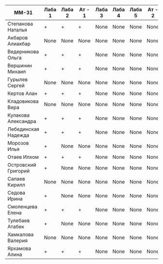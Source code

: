| ММ-31               | Лаба 1 | Лаба 2 | Ат - 1 | Лаба 3 | Лаба 4 | Лаба 5 | Ат - 2 | Лаба 6 | Лаба 7 | Ат - 3 | Лаба 8 | Лаба 9 | Ат - 4 | Лаба 10 |
| ------------------- | ------ | ------ | ------ | ------ | ------ | ------ | ------ | ------ | ------ | ------ | ------ | ------ | ------ | ------- |
| Степанова Наталья   | +      | +      | +      | None   | None   | None   | None   | None   | None   | None   | None   | None   | None   | None    |
| Акбаров Алиакбар    | None   | None   | None   | None   | None   | None   | None   | None   | None   | None   | None   | None   | None   | None    |
| Ведерникова Ольга   | +      | +      | +      | None   | None   | None   | None   | None   | None   | None   | None   | None   | None   | None    |
| Вершинин Михаил     | +      | +      | +      | None   | None   | None   | None   | None   | None   | None   | None   | None   | None   | None    |
| Гурылев Сергей      | None   | None   | None   | None   | None   | None   | None   | None   | None   | None   | None   | None   | None   | None    |
| Кертов Алан         | +      | +      | +      | None   | None   | None   | None   | None   | None   | None   | None   | None   | None   | None    |
| Кладовикова Вера    | None   | None   | None   | None   | None   | None   | None   | None   | None   | None   | None   | None   | None   | None    |
| Кулакова Александра | +      | +      | +      | None   | None   | None   | None   | None   | None   | None   | None   | None   | None   | None    |
| Лебединская Надежда | +      | +      | +      | None   | None   | None   | None   | None   | None   | None   | None   | None   | None   | None    |
| Морозов Илья        | +      | None   | None   | None   | None   | None   | None   | None   | None   | None   | None   | None   | None   | None    |
| Отаев Илхом         | +      | +      | +      | None   | None   | None   | None   | None   | None   | None   | None   | None   | None   | None    |
| Островский Григорий | +      | None   | None   | None   | None   | None   | None   | None   | None   | None   | None   | None   | None   | None    |
| Сапаев Кирилл       | None   | None   | None   | None   | None   | None   | None   | None   | None   | None   | None   | None   | None   | None    |
| Седова Ирина        | +      | None   | None   | None   | None   | None   | None   | None   | None   | None   | None   | None   | None   | None    |
| Смоленцева Елена    | +      | +      | +      | None   | None   | None   | None   | None   | None   | None   | None   | None   | None   | None    |
| Тулебаев Атабек     | +      | None   | None   | None   | None   | None   | None   | None   | None   | None   | None   | None   | None   | None    |
| Хамкалова Валерия   | None   | None   | None   | None   | None   | None   | None   | None   | None   | None   | None   | None   | None   | None    |
| Ярхамова Алина      | +      | +      | +      | None   | None   | None   | None   | None   | None   | None   | None   | None   | None   | None    |
